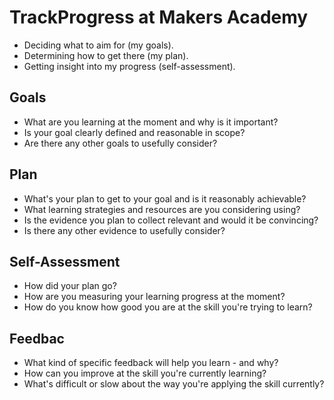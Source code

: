 # TrackProgress at Makers Academy

- Deciding what to aim for (my goals).
- Determining how to get there (my plan).
- Getting insight into my progress (self-assessment).

## Goals

- What are you learning at the moment and why is it important?
- Is your goal clearly defined and reasonable in scope?
- Are there any other goals to usefully consider?

## Plan

- What's your plan to get to your goal and is it reasonably achievable?
- What learning strategies and resources are you considering using?
- Is the evidence you plan to collect relevant and would it be convincing?
- Is there any other evidence to usefully consider?

## Self-Assessment

- How did your plan go?
- How are you measuring your learning progress at the moment?
- How do you know how good you are at the skill you're trying to learn?

## Feedbac

- What kind of specific feedback will help you learn - and why?
- How can you improve at the skill you're currently learning?
- What's difficult or slow about the way you're applying the skill currently?
